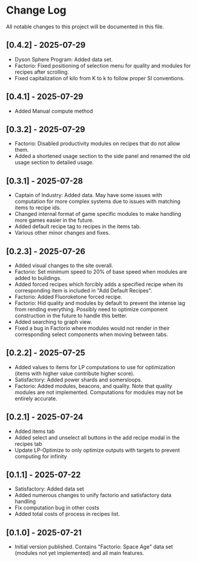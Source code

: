 # Change Log
All notable changes to this project will be documented in this file.

## [0.4.2] - 2025-07-29
- Dyson Sphere Program: Added data set.
- Factorio: Fixed positioning of selection menu for quality and modules for recipes after scrolling.
- Fixed capitalization of kilo from K to k to follow proper SI conventions.

## [0.4.1] - 2025-07-29
- Added Manual compute method

## [0.3.2] - 2025-07-29
- Factorio: Disabled productivity modules on recipes that do not allow them.
- Added a shortened usage section to the side panel and renamed the old usage section to detailed usage.

## [0.3.1] - 2025-07-28
- Captain of Industry: Added data. May have some issues with computation for more complex systems due to issues with matching items to recipe ids.
- Changed internal format of game specific modules to make handling more games easier in the future.
- Added default recipe tag to recipes in the items tab.
- Various other minor changes and fixes.

## [0.2.3] - 2025-07-26
- Added visual changes to the site overall.
- Factorio: Set minimum speed to 20% of base speed when modules are added to buildings.
- Added forced recipes which forcibly adds a specified recipe when its corresponding item is included in "Add Default Recipes".
- Factorio: Added Fluoroketone forced recipe.
- Factorio: Hid quality and modules by default to prevent the intense lag from rending everything. Possibly need to optimize component construction in the future to handle this better.
- Added searching to graph view.
- Fixed a bug in Factorio where modules would not render in their corresponding select components when moving between tabs.

## [0.2.2] - 2025-07-25
- Added values to items for LP computations to use for optimization (items with higher value contribute higher score).
- Satisfactory: Added power shards and somersloops.
- Factorio: Added modules, beacons, and quality. Note that quality modules are not implemented. Computations for modules may not be entirely accurate.

## [0.2.1] - 2025-07-24
- Added items tab
- Added select and unselect all buttons in the add recipe modal in the recipes tab
- Update LP-Optimize to only optimize outputs with targets to prevent computing for infinity

## [0.1.1] - 2025-07-22
- Satisfactory: Added data set
- Added numerous changes to unify factorio and satisfactory data handling
- Fix computation bug in other costs
- Added total costs of process in recipes list.

## [0.1.0] - 2025-07-21
- Initial version published. Contains "Factorio: Space Age" data set (modules not yet implemented) and all main features.
